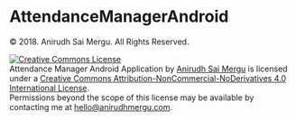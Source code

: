 # AttendanceManagerAndroid

&copy; 2018. Anirudh Sai Mergu. All Rights Reserved.

<a rel="license" href="http://creativecommons.org/licenses/by-nc-nd/4.0/"><img alt="Creative Commons License" style="border-width:0" src="https://i.creativecommons.org/l/by-nc-nd/4.0/88x31.png" /></a><br /><span xmlns:dct="http://purl.org/dc/terms/" href="http://purl.org/dc/dcmitype/InteractiveResource" property="dct:title" rel="dct:type">Attendance Manager Android Application</span> by <a xmlns:cc="http://creativecommons.org/ns#" href="https://anirudhmergu.com" property="cc:attributionName" rel="cc:attributionURL">Anirudh Sai Mergu</a> is licensed under a <a rel="license" href="http://creativecommons.org/licenses/by-nc-nd/4.0/">Creative Commons Attribution-NonCommercial-NoDerivatives 4.0 International License</a>.<br />Permissions beyond the scope of this license may be available by contacting me at <a xmlns:cc="http://creativecommons.org/ns#" href="mailto:hello@anirudhmergu.com" rel="cc:morePermissions">hello@anirudhmergu.com</a>.

